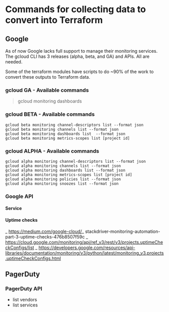 
# Commands for collecting data to convert into Terraform

## Google

As of now Google lacks full support to manage their monitoring services.
The gcloud CLI has 3 releases (alpha, beta, and GA) and APIs. All are needed.

Some of the terraform modules have scripts to do ~90% of the work to convert these outputs to Terraform data.

### gcloud GA - Available commands

>gcloud monitoring dashboards

### gcloud BETA - Available commands
```shell
gcloud beta monitoring channel-descriptors list --format json
gcloud beta monitoring channels list --format json
gcloud beta monitoring dashboards list  --format json
gcloud beta monitoring metrics-scopes list [project id]
```

### gcloud ALPHA - Available commands
```shell
gcloud alpha monitoring channel-descriptors list --format json
gcloud alpha monitoring channels list --format json
gcloud alpha monitoring dashboards list --format json
gcloud alpha monitoring metrics-scopes list [project id]
gcloud alpha monitoring policies list --format json
gcloud alpha monitoring snoozes list --format json
```

### Google API

#### Service

#### Uptime checks

_ https://medium.com/google-cloud/_ stackdriver-monitoring-automation-part-3-uptime-checks-476b8507f59c
_ https://cloud.google.com/monitoring/api/ref_v3/rest/v3/projects.uptimeCheckConfigs/list
_ https://developers.google.com/resources/api-libraries/documentation/monitoring/v3/python/latest/monitoring_v3.projects.uptimeCheckConfigs.html

## PagerDuty

### PagerDuty API

- list vendors
- list services
